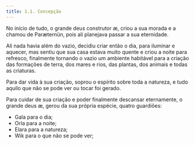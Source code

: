 ```yaml
---
title: 1.1. Concepção
---
```


No início de tudo, o grande deus construtor æ, criou a sua morada e a chamou de Paræternün, pois ali planejava passar a sua eternidade.

Ali nada havia além do vazio, decidiu criar então o dia, para iluminar e aquecer, mas sentiu que sua casa estava muito quente e criou a noite para refresco, finalmente tornando o vazio um ambiente habitável para a criação das formações de terra, dos mares e rios, das plantas, dos animais e todas as criaturas.

Para dar vida à sua criação, soprou o espírito sobre toda a natureza, e tudo aquilo que não se pode ver ou tocar foi gerado.

Para cuidar de sua criação e poder finalmente descansar eternamente, o grande deus æ, gerou da sua própria espécie, quatro guardiões:

- Gala para o dia;   
- Orla para a noite;
- Elara para a natureza;
- Wik para o que não se pode ver;